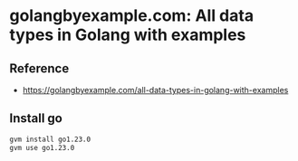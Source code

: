 # golangbyexample.com: All data types in Golang with examples

## Reference

- https://golangbyexample.com/all-data-types-in-golang-with-examples

## Install go

```sh
gvm install go1.23.0
gvm use go1.23.0
```
